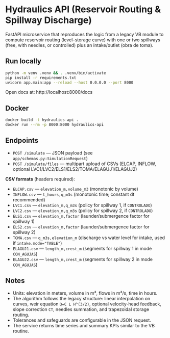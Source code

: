 
# Hydraulics API (Reservoir Routing & Spillway Discharge)

FastAPI microservice that reproduces the logic from a legacy VB module to compute
reservoir routing (level–storage curve) with one or two spillways (free, with needles, or controlled)
plus an intake/outlet (obra de toma).

## Run locally

```bash
python -m venv .venv && . .venv/bin/activate
pip install -r requirements.txt
uvicorn app.main:app --reload --host 0.0.0.0 --port 8000
```

Open docs at: http://localhost:8000/docs

## Docker

```bash
docker build -t hydraulics-api .
docker run --rm -p 8000:8000 hydraulics-api
```

## Endpoints

- `POST /simulate` — JSON payload (see `app/schemas.py:SimulationRequest`)
- `POST /simulate/files` — multipart upload of CSVs (ELCAP, INFLOW, optional LVC1/LVC2/ELS1/ELS2/TOMA/ELAGUJ1/ELAGUJ2)

**CSV formats** (headers required):

- `ELCAP.csv` — `elevation_m,volume_m3` (monotonic by volume)
- `INFLOW.csv` — `t_hours,q_m3s` (monotonic time; constant dt recommended)
- `LVC1.csv` — `elevation_m,q_m3s` (policy for spillway 1, if `CONTROLADO`)
- `LVC2.csv` — `elevation_m,q_m3s` (policy for spillway 2, if `CONTROLADO`)
- `ELS1.csv` — `elevation_m,factor` (launder/submergence factor for spillway 1)
- `ELS2.csv` — `elevation_m,factor` (launder/submergence factor for spillway 2)
- `TOMA.csv` — `q_m3s,elevation_m` (discharge vs water level for intake, used if `intake.mode="TABLE"`)
- `ELAGUJ1.csv` — `length_m,crest_m` (segments for spillway 1 in mode `CON_AGUJAS`)
- `ELAGUJ2.csv` — `length_m,crest_m` (segments for spillway 2 in mode `CON_AGUJAS`)

## Notes

- Units: elevation in meters, volume in m³, flows in m³/s, time in hours.
- The algorithm follows the legacy structure: linear interpolation on curves, weir equation `Q=C L H^(3/2)`, optional
  velocity-head feedback, slope correction `CT`, needles summation, and trapezoidal storage routing.
- Tolerances and safeguards are configurable in the JSON request.
- The service returns time series and summary KPIs similar to the VB routine.
